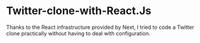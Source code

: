 # Twitter-clone-with-React.Js
 Thanks to the React infrastructure provided by Next, I tried to code a Twitter clone practically without having to deal with configuration.
